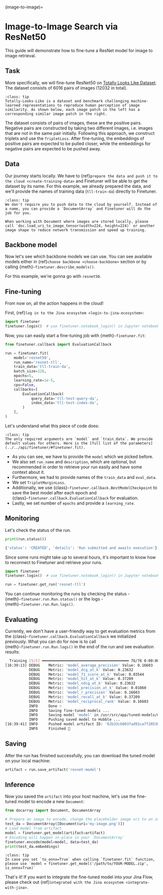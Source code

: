 (image-to-image)=
# Image-to-Image Search via ResNet50

This guide will demonstrate how to fine-tune a ResNet model for image to image retrieval.

## Task
More specifically, we will fine-tune ResNet50 on [Totally Looks Like Dataset](https://sites.google.com/view/totally-looks-like-dataset).
The dataset consists of 6016 pairs of images (12032 in total).


```{admonition} About TTL
:class: tip
Totally-Looks-Like is a dataset and benchmark challenging machine-learned representations to reproduce human perception of image similarity. As shown below, each image patch in the left has a corresponding similar image patch in the right. 
```

The dataset consists of pairs of images, these are the positive pairs. Negative pairs are constructed by taking two different images, i.e. images that are not in the same pair initially. Following this approach, we construct triplets and use the `TripletLoss`.
After fine-tuning, the embeddings of positive pairs are expected to be pulled closer, while the embeddings for negative pairs are expected to be pushed away.


## Data
Our journey starts locally. We have to {ref}`prepare the data and push it to the cloud <create-training-data>` and Finetuner will be able to get the dataset by its name. For this example,
we already prepared the data, and we'll provide the names of training data (`tll-train-da`) directly to Finetuner.

```{admonition} 
:class: tip
We don't require you to push data to the cloud by yourself. Instead of a name, you can provide a `DocumentArray` and Finetuner will do the job for you.
```

```{important}
When working with Document where images are stored locally, please call `doc.load_uri_to_image_tensor(width=224, height=224)` or another image shape to reduce network transmission and speed up training.
```


## Backbone model
Now let's see which backbone models we can use. You can see available models either in {ref}`choose backbone <choose-backbone>` section or by calling {meth}`~finetuner.describe_models()`.


For this example, we're gonna go with `resnet50`.

## Fine-tuning
From now on, all the action happens in the cloud! 

First, {ref}`log in to the Jina ecosystem <login-to-jina-ecosystem>`:
```python
import finetuner
finetuner.login()  # use finetuner.notebook_login() in Jupyter notebook or Google Colab
```

Now, you can easily start a fine-tuning job with {meth}`~finetuner.fit`:
```python
from finetuner.callback import EvaluationCallback

run = finetuner.fit(
    model='resnet50',
    run_name='resnet-tll',
    train_data='tll-train-da',
    batch_size=128,
    epochs=5,
    learning_rate=1e-5,
    cpu=False,
    callbacks=[
        EvaluationCallback(
            query_data='tll-test-query-da',
            index_data='tll-test-index-da',
        )
    ],
)
```
Let's understand what this piece of code does:
```{admonition} finetuner.fit parameters
:class: tip
The only required arguments are `model` and `train_data`. We provide default values for others. Here is the [full list of the parameters](../../api/finetuner/#finetuner.fit). 
```
* As you can see, we have to provide the `model` which we picked before.
* We also set `run_name` and `description`, which are optional,
but recommended in order to retrieve your run easily and have some context about it.
* Furthermore, we had to provide names of the `train_data` and `eval_data`.
* We set `TripletMarginLoss`.
* Additionally, we use {class}`~finetuner.callback.BestModelCheckpoint` to save the best model after each epoch and {class}`~finetuner.callback.EvaluationCallback` for evaluation.
* Lastly, we set number of `epochs` and provide a `learning_rate`.


## Monitoring

Let's check the status of the run.
```python
print(run.status())
```

```bash
{'status': 'CREATED', 'details': 'Run submitted and awaits execution'}
```

Since some runs might take up to several hours, it's important to know how to reconnect to Finetuner and retrieve your runs.

```python
import finetuner
finetuner.login()  # use finetuner.notebook_login() in Jupyter notebook or Google Colab

run = finetuner.get_run('resnet-tll')
```

You can continue monitoring the runs by checking the status - {meth}`~finetuner.run.Run.status()` or the logs - {meth}`~finetuner.run.Run.logs()`. 

## Evaluating
Currently, we don't have a user-friendly way to get evaluation metrics from the {class}`~finetuner.callback.EvaluationCallback` we initialized previously.
What you can do for now is to call {meth}`~finetuner.run.Run.logs()` in the end of the run and see evaluation results:

```bash
  Training [5/5] ━━━━━━━━━━━━━━━━━━━━━━━━━━━━━━━━━━━━━━━━ 76/76 0:00:00 0:03:15 • loss: 0.003
[16:39:13] DEBUG    Metric: 'model_average_precision' Value: 0.16603                                     __main__.py:202
           DEBUG    Metric: 'model_dcg_at_k' Value: 0.23632                                              __main__.py:202
           DEBUG    Metric: 'model_f1_score_at_k' Value: 0.03544                                         __main__.py:202
           DEBUG    Metric: 'model_hit_at_k' Value: 0.37209                                              __main__.py:202
           DEBUG    Metric: 'model_ndcg_at_k' Value: 0.23632                                             __main__.py:202
           DEBUG    Metric: 'model_precision_at_k' Value: 0.01860                                        __main__.py:202
           DEBUG    Metric: 'model_r_precision' Value: 0.16603                                           __main__.py:202
           DEBUG    Metric: 'model_recall_at_k' Value: 0.37209                                           __main__.py:202
           DEBUG    Metric: 'model_reciprocal_rank' Value: 0.16603                                       __main__.py:202
           INFO     Done ✨                                                                              __main__.py:204
           INFO     Saving fine-tuned models ...                                                         __main__.py:207
           INFO     Saving model 'model' in /usr/src/app/tuned-models/model ...                          __main__.py:218
           INFO     Pushing saved model to Hubble ...                                                    __main__.py:225
[16:39:41] INFO     Pushed model artifact ID: '62b33cb0037ad91ca7f20530'                                 __main__.py:231
           INFO     Finished 🚀                                                                          __main__.py:233                           __main__.py:248
```

## Saving

After the run has finished successfully, you can download the tuned model on your local machine:
```python
artifact = run.save_artifact('resnet-model')
```

## Inference

Now you saved the `artifact` into your host machine,
let's use the fine-tuned model to encode a new `Document`:

```python
from docarray import Document, DocumentArray

# Prepare an image to encode, change the placeholder image uri to an image on your machine
test_da = DocumentArray([Document(uri='my-image.png')])
# Load model from artifact
model = finetuner.get_model(artifact=artifact)
# Encoding will happen in-place in your `DocumentArray`
finetuner.encode(model=model, data=test_da)
print(test_da.embeddings)
```

```{admonition} Inference with ONNX
:class: tip
In case you set `to_onnx=True` when calling `finetuner.fit` function,
please use `model = finetuner.get_model('/path/to/YOUR-MODEL.zip', is_onnx=True)`
```

That's it! If you want to integrate the fine-tuned model into your Jina Flow, please check out {ref}`integrated with the Jina ecosystem <integrate-with-jina>`.